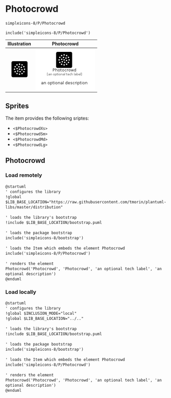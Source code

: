 # Photocrowd


```text
simpleicons-8/P/Photocrowd
```

```text
include('simpleicons-8/P/Photocrowd')
```



| Illustration | Photocrowd |
| :---: | :---: |
| ![illustration for Illustration](../../simpleicons-8/P/Photocrowd.png) | ![illustration for Photocrowd](../../simpleicons-8/P/Photocrowd.Local.png) |



## Sprites
The item provides the following sriptes:

- `<$PhotocrowdXs>`
- `<$PhotocrowdSm>`
- `<$PhotocrowdMd>`
- `<$PhotocrowdLg>`





## Photocrowd

### Load remotely
```plantuml
@startuml
' configures the library
!global $LIB_BASE_LOCATION="https://raw.githubusercontent.com/tmorin/plantuml-libs/master/distribution"

' loads the library's bootstrap
!include $LIB_BASE_LOCATION/bootstrap.puml

' loads the package bootstrap
include('simpleicons-8/bootstrap')

' loads the Item which embeds the element Photocrowd
include('simpleicons-8/P/Photocrowd')

' renders the element
Photocrowd('Photocrowd', 'Photocrowd', 'an optional tech label', 'an optional description')
@enduml
```

### Load locally
```plantuml
@startuml
' configures the library
!global $INCLUSION_MODE="local"
!global $LIB_BASE_LOCATION="../.."

' loads the library's bootstrap
!include $LIB_BASE_LOCATION/bootstrap.puml

' loads the package bootstrap
include('simpleicons-8/bootstrap')

' loads the Item which embeds the element Photocrowd
include('simpleicons-8/P/Photocrowd')

' renders the element
Photocrowd('Photocrowd', 'Photocrowd', 'an optional tech label', 'an optional description')
@enduml
```

